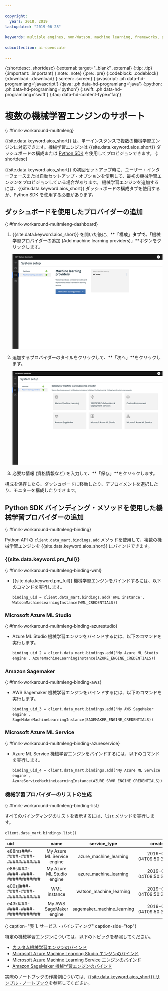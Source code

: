 ```yaml
---

copyright:
  years: 2018, 2019
lastupdated: "2019-06-28"

keywords: multiple engines, non-Watson, machine learning, frameworks, provision

subcollection: ai-openscale

---
```


{:shortdesc: .shortdesc}
{:external: target="_blank" .external}
{:tip: .tip}
{:important: .important}
{:note: .note}
{:pre: .pre}
{:codeblock: .codeblock}
{:download: .download}
{:screen: .screen}
{:javascript: .ph data-hd-programlang='javascript'}
{:java: .ph data-hd-programlang='java'}
{:python: .ph data-hd-programlang='python'}
{:swift: .ph data-hd-programlang='swift'}
{:faq: data-hd-content-type='faq'}

# 複数の機械学習エンジンのサポート
{: #fmrk-workaround-multmleng}

{{site.data.keyword.aios_short}} は、単一インスタンスで複数の機械学習エンジンに対応できます。機械学習エンジンは {{site.data.keyword.aios_short}} ダッシュボードの構成または [Python SDK](http://ai-openscale-python-client.mybluemix.net/?cm_mc_uid=70732728440115575086192&cm_mc_sid_50200000=62539451560175957820) を使用してプロビジョンできます。
{: shortdesc}

{{site.data.keyword.aios_short}} の初回セットアップ時に、ユーザー・インターフェースまたは自動セットアップ・オプションを使用して、最初の機械学習エンジンをプロビジョンしている場合があります。 機械学習エンジンを追加するには、{{site.data.keyword.aios_short}} ダッシュボードの構成タブを使用するか、Python SDK を使用する必要があります。

## ダッシュボードを使用したプロバイダーの追加
{: #fmrk-workaround-multmleng-dashboard}

1. {{site.data.keyword.aios_short}} を開いた後に、**「構成」**タブで、**「機械学習プロバイダーの追加 (Add machine learning providers)」**ボタンをクリックします。

   ![機械学習プロバイダーのウィンドウにプロバイダーの追加ボタンが表示されています](images/wos-configure-multi-providers.png)

2. 追加するプロバイダーのタイルをクリックして、**「次へ」**をクリックします。

   ![機械学習プロバイダーの選択画面が表示されています](images/wos-machine-learning-providers-selection.png)

3. 必要な情報 (資格情報など) を入力して、**「保存」**をクリックします。

構成を保存したら、ダッシュボードに移動したり、デプロイメントを選択したり、モニターを構成したりできます。


## Python SDK バインディング・メソッドを使用した機械学習プロバイダーの追加
{: #fmrk-workaround-multmleng-binding}

Python API の `client.data_mart.bindings.add` メソッドを使用して、複数の機械学習エンジンを {{site.data.keyword.aios_short}} にバインドできます。 

### {{site.data.keyword.pm_full}}
{: #fmrk-workaround-multmleng-binding-wml}

- {{site.data.keyword.pm_full}} 機械学習エンジンをバインドするには、以下のコマンドを実行します。

   `binding_uid = client.data_mart.bindings.add('WML instance', WatsonMachineLearningInstance(WML_CREDENTIALS))`

### Microsoft Azure ML Studio
{: #fmrk-workaround-multmleng-binding-azurestudio}

- Azure ML Studio 機械学習エンジンをバインドするには、以下のコマンドを実行します。

  `binding_uid_2 = client.data_mart.bindings.add('My Azure ML Studio engine', AzureMachineLearningInstance(AZURE_ENGINE_CREDENTIALS))`

### Amazon Sagemaker
{: #fmrk-workaround-multmleng-binding-aws}

- AWS Sagemaker 機械学習エンジンをバインドするには、以下のコマンドを実行します。

  `binding_uid_3 = client.data_mart.bindings.add('My AWS SageMaker engine', SageMakerMachineLearningInstance(SAGEMAKER_ENGINE_CREDENTIALS)) `

### Microsoft Azure ML Service
{: #fmrk-workaround-multmleng-binding-azureservice}

- Azure ML Service 機械学習エンジンをバインドするには、以下のコマンドを実行します。

  `binding_uid_4 = client.data_mart.bindings.add('My Azure ML Service engine', AzureServiceMachineLearningInstance(AZURE_SRVR_ENGINE_CREDENTIALS))`

### 機械学習プロバイダーのリストの生成
{: #fmrk-workaround-multmleng-binding-list}

すべてのバインディングのリストを表示するには、`list` メソッドを実行します。

`client.data_mart.bindings.list()`


| uid | name | service_type | created |
|:---|:---:|:---:|:---:
| e88ms###-####-####-############ | My Azure ML Service engine | azure_machine_learning | 2019-04-04T09:50:33.189Z |
| e88sl###-####-####-############ | My Azure ML Studio engine | azure_machine_learning | 2019-04-04T09:50:33.186Z |
| e00sjl###-####-####-############ | WML instance | watson_machine_learning | 2019-03-04T09:50:33.338Z |
| e43kl###-####-####-############ | My AWS SageMaker engine | sagemaker_machine_learning | 2019-04-04T09:50:33.186Z |
{: caption="表 1. サービス・バインディング" caption-side="top"}


特定の機械学習エンジンについては、以下のトピックを参照してください。

- [カスタム機械学習エンジンのバインド](/docs/services/ai-openscale?topic=ai-openscale-cml-cusbind#cml-cusbind)
- [Microsoft Azure Machine Learning Studio エンジンのバインド](/docs/services/ai-openscale?topic=ai-openscale-cml-azbind#cml-azbind)
- [Microsoft Azure Machine Learning Service エンジンのバインド](/docs/services/ai-openscale?topic=ai-openscale-cml-azsrvconfig#cml-azsrvbind)
- [Amazon SageMaker 機械学習エンジンのバインド](/docs/services/ai-openscale?topic=ai-openscale-cml-smbind#cml-smbind)


実際のノートブックの作業例については、[{{site.data.keyword.aios_short}} サンプル・ノートブック](https://github.com/pmservice/ai-openscale-tutorials/tree/master/notebooks)を参照してください。

